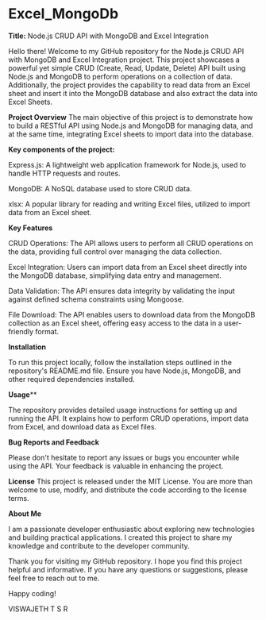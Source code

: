 # Excel_MongoDb


**Title:** Node.js CRUD API with MongoDB and Excel Integration

Hello there! Welcome to my GitHub repository for the Node.js CRUD API with MongoDB and Excel Integration project. This project showcases a powerful yet simple CRUD (Create, Read, Update, Delete) API built using Node.js and MongoDB to perform operations on a collection of data. Additionally, the project provides the capability to read data from an Excel sheet and insert it into the MongoDB database and also extract the data into Excel Sheets.

**Project Overview**
The main objective of this project is to demonstrate how to build a RESTful API using Node.js and MongoDB for managing data, and at the same time, integrating Excel sheets to import data into the database.

**Key components of the project:**

Express.js: A lightweight web application framework for Node.js, used to handle HTTP requests and routes.

MongoDB: A NoSQL database used to store CRUD data.

xlsx: A popular library for reading and writing Excel files, utilized to import data from an Excel sheet.

**Key Features**

CRUD Operations: The API allows users to perform all CRUD operations on the data, providing full control over managing the data collection.

Excel Integration: Users can import data from an Excel sheet directly into the MongoDB database, simplifying data entry and management.

Data Validation: The API ensures data integrity by validating the input against defined schema constraints using Mongoose.

File Download: The API enables users to download data from the MongoDB collection as an Excel sheet, offering easy access to the data in a user-friendly format.

**Installation**

To run this project locally, follow the installation steps outlined in the repository's README.md file. Ensure you have Node.js, MongoDB, and other required dependencies installed.

**Usage****

The repository provides detailed usage instructions for setting up and running the API. It explains how to perform CRUD operations, import data from Excel, and download data as Excel files.


**Bug Reports and Feedback**

Please don't hesitate to report any issues or bugs you encounter while using the API. Your feedback is valuable in enhancing the project.

**License**
This project is released under the MIT License. You are more than welcome to use, modify, and distribute the code according to the license terms.

**About Me**

I am a passionate developer enthusiastic about exploring new technologies and building practical applications. I created this project to share my knowledge and contribute to the developer community.

Thank you for visiting my GitHub repository. I hope you find this project helpful and informative. If you have any questions or suggestions, please feel free to reach out to me.

Happy coding!

VISWAJETH T S R
